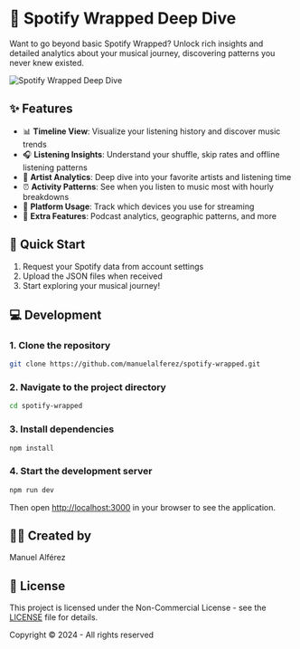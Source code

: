 # 🎵 Spotify Wrapped Deep Dive

Want to go beyond basic Spotify Wrapped? Unlock rich insights and detailed analytics about your musical journey, discovering patterns you never knew existed.

![Spotify Wrapped Deep Dive](https://ik.imagekit.io/manuelalferez/portfolio/projects/SCR-20241217-kbki_u7ECEm_Lf.png?updatedAt=1734429919939)

## ✨ Features

- 📊 **Timeline View**: Visualize your listening history and discover music trends
- 🎧 **Listening Insights**: Understand your shuffle, skip rates and offline listening patterns
- 🌟 **Artist Analytics**: Deep dive into your favorite artists and listening time
- ⏰ **Activity Patterns**: See when you listen to music most with hourly breakdowns
- 📱 **Platform Usage**: Track which devices you use for streaming
- 🎪 **Extra Features**: Podcast analytics, geographic patterns, and more

## 🚀 Quick Start

1. Request your Spotify data from account settings
2. Upload the JSON files when received
3. Start exploring your musical journey!

## 💻 Development

### 1. Clone the repository
```bash
git clone https://github.com/manuelalferez/spotify-wrapped.git
```

### 2. Navigate to the project directory
```bash
cd spotify-wrapped
```

### 3. Install dependencies
```bash
npm install
```

### 4. Start the development server
```bash
npm run dev
```

Then open [http://localhost:3000](http://localhost:3000) in your browser to see the application.

## 👨‍💻 Created by

Manuel Alférez

## 📝 License

This project is licensed under the Non-Commercial License - see the [LICENSE](LICENSE) file for details.

Copyright © 2024 - All rights reserved
